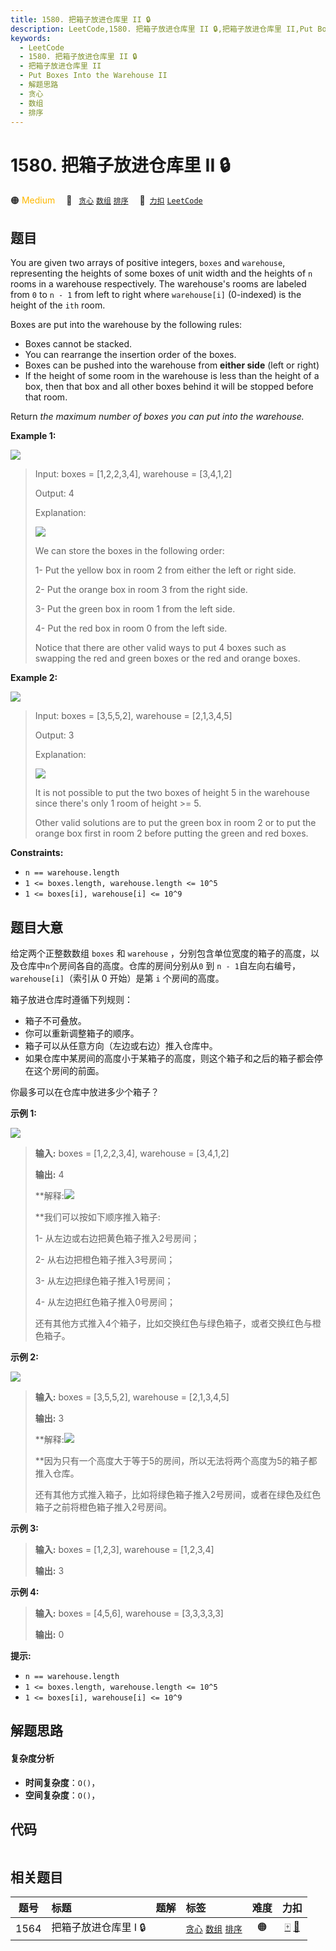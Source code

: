 ```yaml
---
title: 1580. 把箱子放进仓库里 II 🔒
description: LeetCode,1580. 把箱子放进仓库里 II 🔒,把箱子放进仓库里 II,Put Boxes Into the Warehouse II,解题思路,贪心,数组,排序
keywords:
  - LeetCode
  - 1580. 把箱子放进仓库里 II 🔒
  - 把箱子放进仓库里 II
  - Put Boxes Into the Warehouse II
  - 解题思路
  - 贪心
  - 数组
  - 排序
---
```


# 1580. 把箱子放进仓库里 II 🔒

🟠 <font color=#ffb800>Medium</font>&emsp; 🔖&ensp; [`贪心`](/tag/greedy.md) [`数组`](/tag/array.md) [`排序`](/tag/sorting.md)&emsp; 🔗&ensp;[`力扣`](https://leetcode.cn/problems/put-boxes-into-the-warehouse-ii) [`LeetCode`](https://leetcode.com/problems/put-boxes-into-the-warehouse-ii)

## 题目

You are given two arrays of positive integers, `boxes` and `warehouse`,
representing the heights of some boxes of unit width and the heights of `n`
rooms in a warehouse respectively. The warehouse's rooms are labeled from `0`
to `n - 1` from left to right where `warehouse[i]` (0-indexed) is the height
of the `ith` room.

Boxes are put into the warehouse by the following rules:

  * Boxes cannot be stacked.
  * You can rearrange the insertion order of the boxes.
  * Boxes can be pushed into the warehouse from **either side** (left or right)
  * If the height of some room in the warehouse is less than the height of a box, then that box and all other boxes behind it will be stopped before that room.

Return _the maximum number of boxes you can put into the warehouse._



**Example 1:**

![](https://fastly.jsdelivr.net/gh/doocs/leetcode@main/solution/1500-1599/1580.Put%20Boxes%20Into%20the%20Warehouse%20II/images/22.png)

> Input: boxes = [1,2,2,3,4], warehouse = [3,4,1,2]
> 
> Output: 4
> 
> Explanation:
> 
> ![](https://fastly.jsdelivr.net/gh/doocs/leetcode@main/solution/1500-1599/1580.Put%20Boxes%20Into%20the%20Warehouse%20II/images/22-1.png)
> 
> We can store the boxes in the following order:
> 
> 1- Put the yellow box in room 2 from either the left or right side.
> 
> 2- Put the orange box in room 3 from the right side.
> 
> 3- Put the green box in room 1 from the left side.
> 
> 4- Put the red box in room 0 from the left side.
> 
> Notice that there are other valid ways to put 4 boxes such as swapping the red and green boxes or the red and orange boxes.

**Example 2:**

![](https://fastly.jsdelivr.net/gh/doocs/leetcode@main/solution/1500-1599/1580.Put%20Boxes%20Into%20the%20Warehouse%20II/images/22-2.png)

> Input: boxes = [3,5,5,2], warehouse = [2,1,3,4,5]
> 
> Output: 3
> 
> Explanation:
> 
> ![](https://fastly.jsdelivr.net/gh/doocs/leetcode@main/solution/1500-1599/1580.Put%20Boxes%20Into%20the%20Warehouse%20II/images/22-3.png)
> 
> It is not possible to put the two boxes of height 5 in the warehouse since there's only 1 room of height >= 5.
> 
> Other valid solutions are to put the green box in room 2 or to put the orange box first in room 2 before putting the green and red boxes.

**Constraints:**

  * `n == warehouse.length`
  * `1 <= boxes.length, warehouse.length <= 10^5`
  * `1 <= boxes[i], warehouse[i] <= 10^9`


## 题目大意

给定两个正整数数组 `boxes` 和 `warehouse` ，分别包含单位宽度的箱子的高度，以及仓库中`n`个房间各自的高度。仓库的房间分别从`0` 到
`n - 1`自左向右编号，`warehouse[i]`（索引从 0 开始）是第 `i` 个房间的高度。

箱子放进仓库时遵循下列规则：

  * 箱子不可叠放。
  * 你可以重新调整箱子的顺序。
  * 箱子可以从任意方向（左边或右边）推入仓库中。
  * 如果仓库中某房间的高度小于某箱子的高度，则这个箱子和之后的箱子都会停在这个房间的前面。

你最多可以在仓库中放进多少个箱子？

**示例 1:**

![](https://fastly.jsdelivr.net/gh/doocs/leetcode@main/solution/1500-1599/1580.Put%20Boxes%20Into%20the%20Warehouse%20II/images/22.png)

> 
> 
> 
> 
> 
> **输入:** boxes = [1,2,2,3,4], warehouse = [3,4,1,2]
> 
> **输出:** 4
> 
> **解释:![](https://fastly.jsdelivr.net/gh/doocs/leetcode@main/solution/1500-1599/1580.Put%20Boxes%20Into%20the%20Warehouse%20II/images/22-1.png)
> 
> **我们可以按如下顺序推入箱子:
> 
> 1- 从左边或右边把黄色箱子推入2号房间；
> 
> 2- 从右边把橙色箱子推入3号房间；
> 
> 3- 从左边把绿色箱子推入1号房间；
> 
> 4- 从左边把红色箱子推入0号房间；
> 
> 还有其他方式推入4个箱子，比如交换红色与绿色箱子，或者交换红色与橙色箱子。
> 
> 

**示例 2:**

![](https://fastly.jsdelivr.net/gh/doocs/leetcode@main/solution/1500-1599/1580.Put%20Boxes%20Into%20the%20Warehouse%20II/images/22-2.png)

> 
> 
> 
> 
> 
> **输入:** boxes = [3,5,5,2], warehouse = [2,1,3,4,5]
> 
> **输出:** 3
> 
> **解释:![](https://fastly.jsdelivr.net/gh/doocs/leetcode@main/solution/1500-1599/1580.Put%20Boxes%20Into%20the%20Warehouse%20II/images/22-3.png)
> 
> **因为只有一个高度大于等于5的房间，所以无法将两个高度为5的箱子都推入仓库。
> 
> 还有其他方式推入箱子，比如将绿色箱子推入2号房间，或者在绿色及红色箱子之前将橙色箱子推入2号房间。
> 
> 

**示例 3:**

> 
> 
> 
> 
> 
> **输入:** boxes = [1,2,3], warehouse = [1,2,3,4]
> 
> **输出:** 3
> 
> 

**示例 4:**

> 
> 
> 
> 
> 
> **输入:** boxes = [4,5,6], warehouse = [3,3,3,3,3]
> 
> **输出:** 0
> 
> 

**提示:**

  * `n == warehouse.length`
  * `1 <= boxes.length, warehouse.length <= 10^5`
  * `1 <= boxes[i], warehouse[i] <= 10^9`


## 解题思路

#### 复杂度分析

- **时间复杂度**：`O()`，
- **空间复杂度**：`O()`，

## 代码

```javascript

```

## 相关题目

<!-- prettier-ignore -->
| 题号 | 标题 | 题解 | 标签 | 难度 | 力扣 |
| :------: | :------ | :------: | :------ | :------: | :------: |
| 1564 | 把箱子放进仓库里 I 🔒 |  |  [`贪心`](/tag/greedy.md) [`数组`](/tag/array.md) [`排序`](/tag/sorting.md) | 🟠 | [🀄️](https://leetcode.cn/problems/put-boxes-into-the-warehouse-i) [🔗](https://leetcode.com/problems/put-boxes-into-the-warehouse-i) |